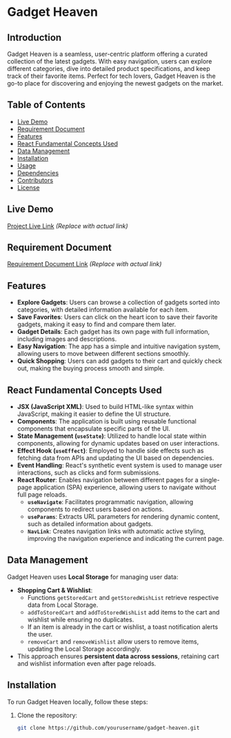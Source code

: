 # Gadget Heaven

## Introduction
Gadget Heaven is a seamless, user-centric platform offering a curated collection of the latest gadgets. With easy navigation, users can explore different categories, dive into detailed product specifications, and keep track of their favorite items. Perfect for tech lovers, Gadget Heaven is the go-to place for discovering and enjoying the newest gadgets on the market.

## Table of Contents
- [Live Demo](https://silver-manatee-fef76c.netlify.app/)
- [Requirement Document](#requirement-document)
- [Features](#features)
- [React Fundamental Concepts Used](#react-fundamental-concepts-used)
- [Data Management](#data-management)
- [Installation](#installation)
- [Usage](#usage)
- [Dependencies](#dependencies)
- [Contributors](#contributors)
- [License](#license)

## Live Demo
[Project Live Link](#) _(Replace with actual link)_

## Requirement Document
[Requirement Document Link](#) _(Replace with actual link)_

## Features
- **Explore Gadgets**: Users can browse a collection of gadgets sorted into categories, with detailed information available for each item.
- **Save Favorites**: Users can click on the heart icon to save their favorite gadgets, making it easy to find and compare them later.
- **Gadget Details**: Each gadget has its own page with full information, including images and descriptions.
- **Easy Navigation**: The app has a simple and intuitive navigation system, allowing users to move between different sections smoothly.
- **Quick Shopping**: Users can add gadgets to their cart and quickly check out, making the buying process smooth and simple.

## React Fundamental Concepts Used
- **JSX (JavaScript XML)**: Used to build HTML-like syntax within JavaScript, making it easier to define the UI structure.
- **Components**: The application is built using reusable functional components that encapsulate specific parts of the UI.
- **State Management (`useState`)**: Utilized to handle local state within components, allowing for dynamic updates based on user interactions.
- **Effect Hook (`useEffect`)**: Employed to handle side effects such as fetching data from APIs and updating the UI based on dependencies.
- **Event Handling**: React's synthetic event system is used to manage user interactions, such as clicks and form submissions.
- **React Router**: Enables navigation between different pages for a single-page application (SPA) experience, allowing users to navigate without full page reloads.
  - **`useNavigate`**: Facilitates programmatic navigation, allowing components to redirect users based on actions.
  - **`useParams`**: Extracts URL parameters for rendering dynamic content, such as detailed information about gadgets.
  - **`NavLink`**: Creates navigation links with automatic active styling, improving the navigation experience and indicating the current page.

## Data Management
Gadget Heaven uses **Local Storage** for managing user data:
- **Shopping Cart & Wishlist**: 
  - Functions `getStoredCart` and `getStoredWishList` retrieve respective data from Local Storage.
  - `addToStoredCart` and `addToStoredWishList` add items to the cart and wishlist while ensuring no duplicates.
  - If an item is already in the cart or wishlist, a toast notification alerts the user.
  - `removeCart` and `removeWishlist` allow users to remove items, updating the Local Storage accordingly.
- This approach ensures **persistent data across sessions**, retaining cart and wishlist information even after page reloads.

## Installation
To run Gadget Heaven locally, follow these steps:

1. Clone the repository:
   ```sh
   git clone https://github.com/yourusername/gadget-heaven.git
